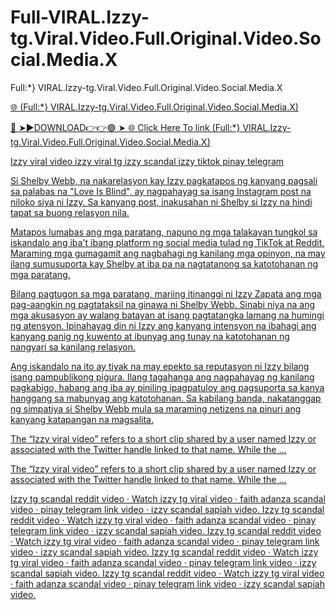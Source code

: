 # Full-VIRAL.Izzy-tg.Viral.Video.Full.Original.Video.Social.Media.X

Full:*} VIRAL.Izzy-tg.Viral.Video.Full.Original.Video.Social.Media.X

<a href="https://yivite.cfd/izzy"> 🌐 (Full:*} VIRAL.Izzy-tg.Viral.Video.Full.Original.Video.Social.Media.X)

🔴 ➤►DOWNLOAD👉👉🟢 ➤<a href="https://yivite.cfd/izzy"> 🌐 Click Here To link (Full:*} VIRAL.Izzy-tg.Viral.Video.Full.Original.Video.Social.Media.X)

Izzy viral video izzy viral tg izzy scandal izzy tiktok pinay telegram

Si Shelby Webb, na nakarelasyon kay Izzy pagkatapos ng kanyang pagsali sa palabas na "Love Is Blind", ay nagpahayag sa isang Instagram post na niloko siya ni Izzy. Sa kanyang post, inakusahan ni Shelby si Izzy na hindi tapat sa buong relasyon nila.

Matapos lumabas ang mga paratang, napuno ng mga talakayan tungkol sa iskandalo ang iba't ibang platform ng social media tulad ng TikTok at Reddit. Maraming mga gumagamit ang nagbahagi ng kanilang mga opinyon, na may ilang sumusuporta kay Shelby at iba pa na nagtatanong sa katotohanan ng mga paratang.

Bilang pagtugon sa mga paratang, mariing itinanggi ni Izzy Zapata ang mga pag-aangkin ng pagtataksil na ginawa ni Shelby Webb. Sinabi niya na ang mga akusasyon ay walang batayan at isang pagtatangka lamang na humingi ng atensyon. Ipinahayag din ni Izzy ang kanyang intensyon na ibahagi ang kanyang panig ng kuwento at ibunyag ang tunay na katotohanan ng nangyari sa kanilang relasyon.

Ang iskandalo na ito ay tiyak na may epekto sa reputasyon ni Izzy bilang isang pampublikong pigura. Ilang tagahanga ang nagpahayag ng kanilang pagkabigo, habang ang iba ay piniling ipagpatuloy ang pagsuporta sa kanya hanggang sa mabunyag ang katotohanan. Sa kabilang banda, nakatanggap ng simpatiya si Shelby Webb mula sa maraming netizens na pinuri ang kanyang katapangan na magsalita.

The “Izzy viral video” refers to a short clip shared by a user named Izzy or associated with the Twitter handle linked to that name. While the ...

The “Izzy viral video” refers to a short clip shared by a user named Izzy or associated with the Twitter handle linked to that name. While the ...

Izzy tg scandal reddit video · Watch izzy tg viral video · faith adanza scandal video · pinay telegram link video · izzy scandal sapiah video. Izzy tg scandal reddit video · Watch izzy tg viral video · faith adanza scandal video · pinay telegram link video · izzy scandal sapiah video. Izzy tg scandal reddit video · Watch izzy tg viral video · faith adanza scandal video · pinay telegram link video · izzy scandal sapiah video. Izzy tg scandal reddit video · Watch izzy tg viral video · faith adanza scandal video · pinay telegram link video · izzy scandal sapiah video. Izzy tg scandal reddit video · Watch izzy tg viral video · faith adanza scandal video · pinay telegram link video · izzy scandal sapiah video.
